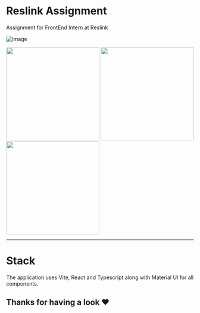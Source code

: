 # Reslink Assignment

Assignment for FrontEnd Intern at Reslink

![image](https://github.com/8rxn/reslink-asmt/assets/75237697/dd663475-efdd-4e05-a556-1d4375feac27)

<img src="https://github.com/8rxn/reslink-asmt/assets/75237697/6b581860-9877-4f87-b218-25f9a053489b" width="250">
<img src="https://github.com/8rxn/reslink-asmt/assets/75237697/6c14f5c0-d4a4-42b1-b00a-5882457a784f" width="250">
<img src="https://github.com/8rxn/reslink-asmt/assets/75237697/d47cdb60-5273-49f6-a5b8-192949326e5b" width="250">



---

# Stack
The application uses Vite, React and Typescript along with Material UI for all components.

## Thanks for having a look ❤️
